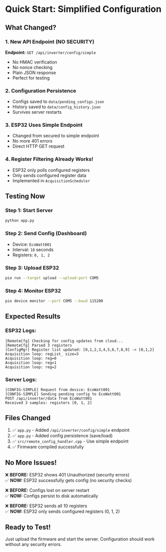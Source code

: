 # Quick Start: Simplified Configuration

## What Changed?

### 1. New API Endpoint (NO SECURITY)
**Endpoint:** `GET /api/inverter/config/simple`
- No HMAC verification
- No nonce checking
- Plain JSON response
- Perfect for testing

### 2. Configuration Persistence
- Configs saved to `data/pending_configs.json`
- History saved to `data/config_history.json`
- Survives server restarts

### 3. ESP32 Uses Simple Endpoint
- Changed from secured to simple endpoint
- No more 401 errors
- Direct HTTP GET request

### 4. Register Filtering Already Works!
- ESP32 only polls configured registers
- Only sends configured register data
- Implemented in `AcquisitionScheduler`

## Testing Now

### Step 1: Start Server
```bash
python app.py
```

### Step 2: Send Config (Dashboard)
- Device: `EcoWatt001`
- Interval: `10` seconds
- Registers: `0, 1, 2`

### Step 3: Upload ESP32
```bash
pio run --target upload --upload-port COM5
```

### Step 4: Monitor ESP32
```bash
pio device monitor --port COM5 --baud 115200
```

## Expected Results

### ESP32 Logs:
```
[RemoteCfg] Checking for config updates from cloud...
[RemoteCfg] Parsed 3 registers
[ConfigMgr] Register list updated: [0,1,2,3,4,5,6,7,8,9] -> [0,1,2]
Acquisition loop: regList_ size=3
Acquisition loop: reg=0
Acquisition loop: reg=1
Acquisition loop: reg=2
```

### Server Logs:
```
[CONFIG-SIMPLE] Request from device: EcoWatt001
[CONFIG-SIMPLE] Sending pending config to EcoWatt001
POST /api/inverter/data from EcoWatt001
Received 3 samples: registers [0, 1, 2]
```

## Files Changed

1. ✅ `app.py` - Added `/api/inverter/config/simple` endpoint
2. ✅ `app.py` - Added config persistence (save/load)
3. ✅ `src/remote_config_handler.cpp` - Use simple endpoint
4. ✅ Firmware compiled successfully

## No More Issues!

❌ **BEFORE:** ESP32 shows 401 Unauthorized (security errors)  
✅ **NOW:** ESP32 successfully gets config (no security checks)

❌ **BEFORE:** Configs lost on server restart  
✅ **NOW:** Configs persist to disk automatically

❌ **BEFORE:** ESP32 sends all 10 registers  
✅ **NOW:** ESP32 only sends configured registers (0, 1, 2)

## Ready to Test!

Just upload the firmware and start the server. Configuration should work without any security errors.

